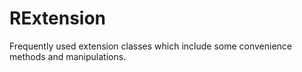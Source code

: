 # RExtension
Frequently used extension classes which include some convenience methods and manipulations.

